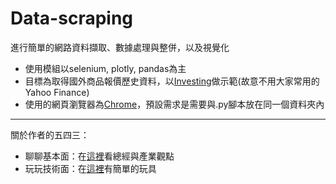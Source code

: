 # Data-scraping
進行簡單的網路資料擷取、數據處理與整併，以及視覺化

* 使用模組以selenium, plotly, pandas為主
* 目標為取得國外商品報價歷史資料，以[Investing](https://www.investing.com/indices/)做示範(故意不用大家常用的Yahoo Finance)
* 使用的網頁瀏覽器為[Chrome](https://chromedriver.chromium.org/downloads)，預設需求是需要與.py腳本放在同一個資料夾內

---
關於作者的五四三：
* 聊聊基本面：在[這裡](https://www.macromicro.me/shared_chart/user/174436)看總經與產業觀點
* 玩玩技術面：在[這裡](https://github.com/CafeYuzuHuang/My-first-PC-app-for-AI-based-stock-trading)有簡單的玩具
